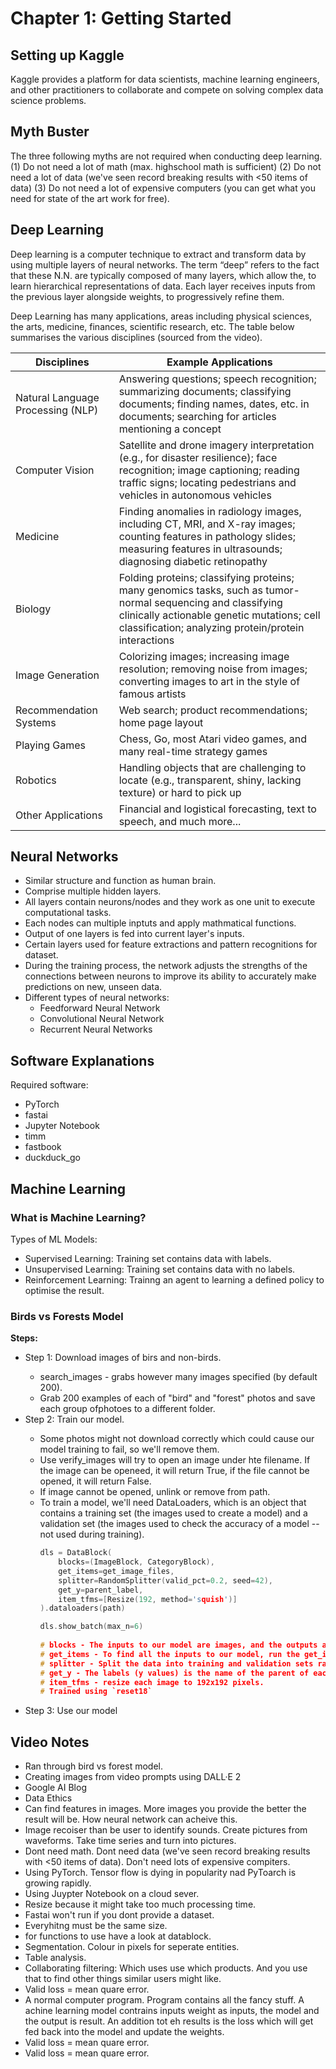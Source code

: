 # **Chapter 1:** Getting Started

## Setting up Kaggle 
Kaggle provides a platform for data scientists, machine learning engineers, and other practitioners to collaborate and compete on solving complex data science problems. 

## Myth Buster
The three following myths are not required when conducting deep learning. (1) Do not need a lot of math (max. highschool math is sufficient) (2) Do not need a lot of data (we've seen record breaking results with <50 items of data) (3) Do not need a lot of expensive computers (you can get what you need for state of the art work for free).

## Deep Learning
Deep learning is a computer technique to extract and transform data by using multiple layers of neural networks. The term “deep” refers to the fact that these N.N. are typically composed of many layers, which allow the, to learn hierarchical representations of data. Each layer receives inputs from the previous layer alongside weights, to progressively refine them. 

Deep Learning has many applications, areas including physical sciences, the arts, medicine, finances, scientific research, etc. The table below summarises the various disciplines (sourced from the video). 

| Disciplines | Example Applications |
| ----- | ----- |
| Natural Language Processing (NLP) | Answering questions; speech recognition; summarizing documents; classifying documents; finding names, dates, etc. in documents; searching for articles mentioning a concept |
| Computer Vision | Satellite and drone imagery interpretation (e.g., for disaster resilience); face recognition; image captioning; reading traffic signs; locating pedestrians and vehicles in autonomous vehicles |
| Medicine | Finding anomalies in radiology images, including CT, MRI, and X-ray images; counting features in pathology slides; measuring features in ultrasounds; diagnosing diabetic retinopathy |
| Biology | Folding proteins; classifying proteins; many genomics tasks, such as tumor-normal sequencing and classifying clinically actionable genetic mutations; cell classification; analyzing protein/protein interactions |
| Image Generation | Colorizing images; increasing image resolution; removing noise from images; converting images to art in the style of famous artists 
| Recommendation Systems | Web search; product recommendations; home page layout |
| Playing Games | Chess, Go, most Atari video games, and many real-time strategy games |
| Robotics | Handling objects that are challenging to locate (e.g., transparent, shiny, lacking texture) or hard to pick up |
| Other Applications | Financial and logistical forecasting, text to speech, and much more... |

## Neural Networks
- Similar structure and function as human brain. 
- Comprise multiple hidden layers. 
- All layers contain neurons/nodes and they work as one unit to execute computational tasks. 
- Each nodes can multiple inptuts and apply mathmatical functions.
-  Output of one layers is fed into current layer's inputs. 
-  Certain layers used for feature extractions and pattern recognitions for dataset.
-  During the training process, the network adjusts the strengths of the connections between neurons to improve its ability to accurately make predictions on new, unseen data.
-  Different types of neural networks: 
    - Feedforward Neural Network
    - Convolutional Neural Network
    - Recurrent Neural Networks 

## Software Explanations
Required software: 
- PyTorch
- fastai
- Jupyter Notebook 
- timm
- fastbook 
- duckduck_go

## Machine Learning 

### What is Machine Learning?
Types of ML Models: 
- Supervised Learning: Training set contains data with labels. 
- Unsupervised Learning: Training set contains data with no labels. 
- Reinforcement Learning: Trainng an agent to learning a defined policy to optimise the result. 

###  Birds vs Forests Model
**Steps:**
<ul>
  <li> Step 1: Download images of birs and non-birds. </li>
  <ul>
    <li> search_images - grabs however many images specified (by default 200). </li>
    <li> Grab 200 examples of each of "bird" and "forest" photos and save each group ofphotoes to a different folder. </li>
  </ul>
  <li> Step 2: Train our model. </li>
  <ul>
    <li> Some photos might not download correctly which could cause our model training to fail, so we'll remove them. </li>
    <li> Use verify_images will try to open an image under hte filename. If the image can be openeed, it will return True, if the file cannot be opened, it will return False. </li>
    <li> If image cannot be opened, unlink or remove from path. </li>
    <li> To train a model, we'll need DataLoaders, which is an object that contains a training set (the images used to create a model) and a validation set (the images used to check the accuracy of a model -- not used during training). </li>
    
``` cpp
dls = DataBlock(
    blocks=(ImageBlock, CategoryBlock), 
    get_items=get_image_files, 
    splitter=RandomSplitter(valid_pct=0.2, seed=42),
    get_y=parent_label,
    item_tfms=[Resize(192, method='squish')]
).dataloaders(path)

dls.show_batch(max_n=6)
    
# blocks - The inputs to our model are images, and the outputs are categories (in this case, "bird" or "forest").
# get_items - To find all the inputs to our model, run the get_image_files function (which returns a list of all image files in a path).
# splitter - Split the data into training and validation sets randomly, using 20% of the data for the validation set.
# get_y - The labels (y values) is the name of the parent of each file (i.e. the name of the folder they're in, which will be bird or forest).
# item_tfms - resize each image to 192x192 pixels.
# Trained using `reset18`
```   
  </ul>
  <li>  Step 3: Use our model </li>
</ul>

## Video Notes
<ul>
  <li>Ran through bird vs forest model. </li>
  <li> Creating images from video prompts using DALL·E 2</li>
  <li> Google AI Blog</li>
  <li> Data Ethics</li>
  <li> Can find features in images. More images you provide the better the result will be. How neural network can acheive this. </li>
  <li> Image recoiser than be user to identify sounds. Create pictures from waveforms. Take time series and turn into pictures. </li>
  <li> Dont need math. Dont need data (we've seen record breaking results with <50 items of data). Don't need lots of expensive compiters. </li>
  <li> Using PyTorch. Tensor flow is dying in popularity nad PyToarch is growing rapidly. </li>
  <li> Using Juypter Notebook  on a cloud sever. </li>
  <li> Resize because it might take too much processing time. </li>
  <li> Fastai won't run if you dont provide a dataset.</li>
  <li> Everyhitng must be the same size. </li>  
  <li> for functions to use have a look at datablock. </li>
  <li> Segmentation. Colour in pixels for seperate entities. </li>  
  <li> Table analysis. </li>  
  <li> Collaborating filtering: Which uses use which products. And you use that to find other things similar users might like.  </li>
  <li> Valid loss = mean quare error. </li>  
  <li> A normal computer program. Program contains all the fancy stuff. A achine learning model contrains inputs weight as inputs, the model and the output is result.  An addition tot eh results is the loss which will get fed back into the model and update the weights.</li>  
  <li> Valid loss = mean quare error. </li>  
  <li> Valid loss = mean quare error. </li>    
</ul>
